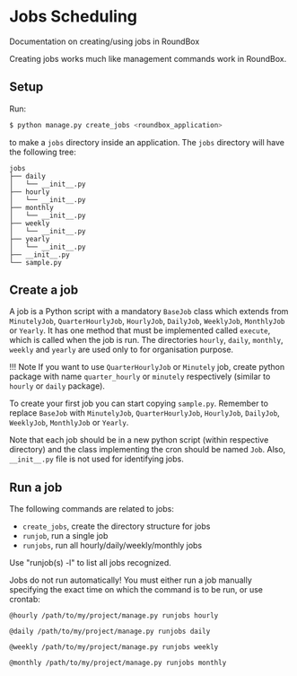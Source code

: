 Jobs Scheduling
===============

Documentation on creating/using jobs in RoundBox

Creating jobs works much like management commands work in RoundBox.

Setup
-----

Run:

```bash
$ python manage.py create_jobs <roundbox_application>
```

to make a ``jobs`` directory inside an application. The ``jobs`` directory will have the following tree:

    jobs
    ├── daily
    │   └── __init__.py
    ├── hourly
    │   └── __init__.py
    ├── monthly
    │   └── __init__.py
    ├── weekly
    │   └── __init__.py
    ├── yearly
    │   └── __init__.py
    ├── __init__.py
    └── sample.py

Create a job
------------

A job is a Python script with a mandatory ``BaseJob`` class which extends from
``MinutelyJob``, ``QuarterHourlyJob``, ``HourlyJob``, ``DailyJob``, ``WeeklyJob``, ``MonthlyJob`` or ``Yearly``.
It has one method that must be implemented called ``execute``,
which is called when the job is run.
The directories ``hourly``, ``daily``, ``monthly``, ``weekly`` and ``yearly`` are used only to for organisation purpose.

!!! Note
    If you want to use ``QuarterHourlyJob`` or ``Minutely`` job, create python package with name ``quarter_hourly``
    or ``minutely`` respectively (similar to ``hourly`` or ``daily`` package).

To create your first job you can start copying ``sample.py``.
Remember to replace ``BaseJob`` with ``MinutelyJob``, ``QuarterHourlyJob``, ``HourlyJob``, ``DailyJob``, ``WeeklyJob``,
``MonthlyJob`` or ``Yearly``.

Note that each job should be in a new python script (within respective directory) and the class implementing the cron should be named ``Job``. Also, ``__init__.py`` file is not used for identifying jobs.

Run a job
---------

The following commands are related to jobs:

* ``create_jobs``, create the directory structure for jobs
* ``runjob``, run a single job
* ``runjobs``, run all hourly/daily/weekly/monthly jobs

Use "runjob(s) -l" to list all jobs recognized.

Jobs do not run automatically!
You must either run a job manually specifying the exact time on
which the command is to be run, or use crontab:

```shell
@hourly /path/to/my/project/manage.py runjobs hourly

@daily /path/to/my/project/manage.py runjobs daily

@weekly /path/to/my/project/manage.py runjobs weekly

@monthly /path/to/my/project/manage.py runjobs monthly
```
